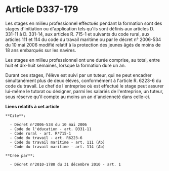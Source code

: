 # Article D337-179

Les stages en milieu professionnel effectués pendant la formation sont des stages d'initiation ou d'application tels qu'ils
sont définis aux articles D. 331-11 à D. 331-14, aux articles R. 715-1 et suivants du code rural, aux articles 111 et 114 du
code du travail maritime ou par le décret n° 2006-534 du 10 mai 2006 modifié relatif à la protection des jeunes âgés de moins
de 18 ans embarqués sur les navires. 

Les stages en milieu professionnel ont une durée comprise, au total, entre huit et dix-huit semaines, lorsque la formation
dure un an. 

Durant ces stages, l'élève est suivi par un tuteur, qui ne peut encadrer simultanément plus de deux élèves, conformément à
l'article R. 6223-6 du code du travail. Le chef de l'entreprise où est effectué le stage peut assurer lui-même le tutorat ou
désigner, parmi les salariés de l'entreprise, un tuteur, sous réserve qu'il compte au moins un an d'ancienneté dans celle-ci.

**Liens relatifs à cet article**

	**Cite**:

	  - Décret n°2006-534 du 10 mai 2006
	  - Code de l'éducation - art. D331-11
	  - Code rural - art. R*715-1
	  - Code du travail - art. R6223-6
	  - Code du travail maritime - art. 111 (Ab)
	  - Code du travail maritime - art. 114 (Ab)

	**Créé par**:

	  - Décret n°2010-1780 du 31 décembre 2010 - art. 1
